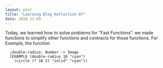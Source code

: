 ```yaml
---
layout: post
title: "Learning Blog Reflection 07"
date: 2018-11-09
---
```

Today, we  learned how to solve problems for "Fast Functions".   we made functions to simplify other functions and contracts for those functions.
For Example, the function
```wescheme
  ;double-radius: Number -> Image
  (EXAMPLE (double-radius 10 "cyan")
    (circle (* 10 2) "solid" "cyan"))
```
